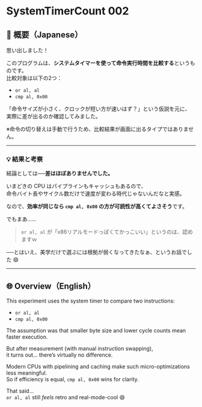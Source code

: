 # SystemTimerCount 002

## 🗾 概要（Japanese）

思い出しました！

このプログラムは、**システムタイマーを使って命令実行時間を比較する**というものです。  
比較対象は以下の2つ：

- `or al, al`  
- `cmp al, 0x00`

「命令サイズが小さく、クロックが短い方が速いはず？」という仮説を元に、  
実際に差が出るのか確認してみました。

※命令の切り替えは手動で行うため、比較結果が画面に出るタイプではありません。

---

### 💡 結果と考察

結論としては──**差はほぼありませんでした。**

いまどきの CPU はパイプラインもキャッシュもあるので、  
命令バイト長やサイクル数だけで速度が変わる時代じゃないんだなと実感。

なので、**効率が同じなら `cmp al, 0x00` の方が可読性が高くてよさそう**です。

でもまあ……

> `or al, al` が「x86リアルモードっぽくてかっこいい」というのは、認めますｗ

──とはいえ、美学だけで選ぶには根拠が弱くなってきたなぁ、というお話でした 😄

---

## 🌐 Overview（English）

This experiment uses the system timer to compare two instructions:

- `or al, al`  
- `cmp al, 0x00`

The assumption was that smaller byte size and lower cycle counts mean faster execution.

But after measurement (with manual instruction swapping),  
it turns out... there’s virtually no difference.

Modern CPUs with pipelining and caching make such micro-optimizations less meaningful.  
So if efficiency is equal, `cmp al, 0x00` wins for clarity.

That said...  
`or al, al` still *feels* retro and real-mode-cool 😄
